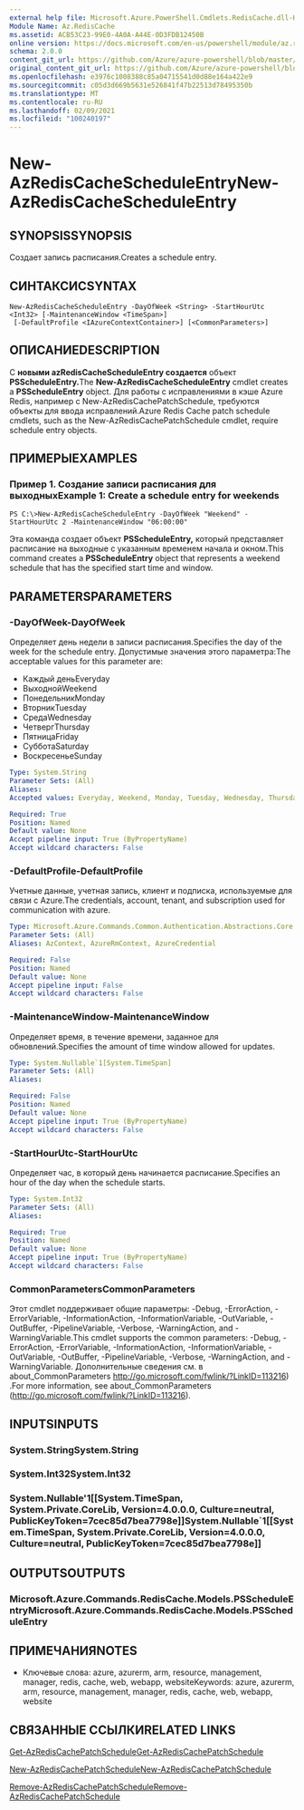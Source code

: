 ```yaml
---
external help file: Microsoft.Azure.PowerShell.Cmdlets.RedisCache.dll-Help.xml
Module Name: Az.RedisCache
ms.assetid: ACB53C23-99E0-4A0A-A44E-0D3FDB12450B
online version: https://docs.microsoft.com/en-us/powershell/module/az.rediscache/new-azrediscachescheduleentry
schema: 2.0.0
content_git_url: https://github.com/Azure/azure-powershell/blob/master/src/RedisCache/RedisCache/help/New-AzRedisCacheScheduleEntry.md
original_content_git_url: https://github.com/Azure/azure-powershell/blob/master/src/RedisCache/RedisCache/help/New-AzRedisCacheScheduleEntry.md
ms.openlocfilehash: e3976c1008388c85a04715541d0d88e164a422e9
ms.sourcegitcommit: c05d3d669b5631e526841f47b22513d78495350b
ms.translationtype: MT
ms.contentlocale: ru-RU
ms.lasthandoff: 02/09/2021
ms.locfileid: "100240197"
---
```

# <span data-ttu-id="8db3b-101">New-AzRedisCacheScheduleEntry</span><span class="sxs-lookup"><span data-stu-id="8db3b-101">New-AzRedisCacheScheduleEntry</span></span>

## <span data-ttu-id="8db3b-102">SYNOPSIS</span><span class="sxs-lookup"><span data-stu-id="8db3b-102">SYNOPSIS</span></span>
<span data-ttu-id="8db3b-103">Создает запись расписания.</span><span class="sxs-lookup"><span data-stu-id="8db3b-103">Creates a schedule entry.</span></span>

## <span data-ttu-id="8db3b-104">СИНТАКСИС</span><span class="sxs-lookup"><span data-stu-id="8db3b-104">SYNTAX</span></span>

```
New-AzRedisCacheScheduleEntry -DayOfWeek <String> -StartHourUtc <Int32> [-MaintenanceWindow <TimeSpan>]
 [-DefaultProfile <IAzureContextContainer>] [<CommonParameters>]
```

## <span data-ttu-id="8db3b-105">ОПИСАНИЕ</span><span class="sxs-lookup"><span data-stu-id="8db3b-105">DESCRIPTION</span></span>
<span data-ttu-id="8db3b-106">С **новыми azRedisCacheScheduleEntry создается** объект **PSScheduleEntry.**</span><span class="sxs-lookup"><span data-stu-id="8db3b-106">The **New-AzRedisCacheScheduleEntry** cmdlet creates a **PSScheduleEntry** object.</span></span>
<span data-ttu-id="8db3b-107">Для работы с исправлениями в кэше Azure Redis, например с New-AzRedisCachePatchSchedule, требуются объекты для ввода исправлений.</span><span class="sxs-lookup"><span data-stu-id="8db3b-107">Azure Redis Cache patch schedule cmdlets, such as the New-AzRedisCachePatchSchedule cmdlet, require schedule entry objects.</span></span>

## <span data-ttu-id="8db3b-108">ПРИМЕРЫ</span><span class="sxs-lookup"><span data-stu-id="8db3b-108">EXAMPLES</span></span>

### <span data-ttu-id="8db3b-109">Пример 1. Создание записи расписания для выходных</span><span class="sxs-lookup"><span data-stu-id="8db3b-109">Example 1: Create a schedule entry for weekends</span></span>
```
PS C:\>New-AzRedisCacheScheduleEntry -DayOfWeek "Weekend" -StartHourUtc 2 -MaintenanceWindow "06:00:00"
```

<span data-ttu-id="8db3b-110">Эта команда создает объект **PSScheduleEntry,** который представляет расписание на выходные с указанным временем начала и окном.</span><span class="sxs-lookup"><span data-stu-id="8db3b-110">This command creates a **PSScheduleEntry** object that represents a weekend schedule that has the specified start time and window.</span></span>

## <span data-ttu-id="8db3b-111">PARAMETERS</span><span class="sxs-lookup"><span data-stu-id="8db3b-111">PARAMETERS</span></span>

### <span data-ttu-id="8db3b-112">-DayOfWeek</span><span class="sxs-lookup"><span data-stu-id="8db3b-112">-DayOfWeek</span></span>
<span data-ttu-id="8db3b-113">Определяет день недели в записи расписания.</span><span class="sxs-lookup"><span data-stu-id="8db3b-113">Specifies the day of the week for the schedule entry.</span></span>
<span data-ttu-id="8db3b-114">Допустимые значения этого параметра:</span><span class="sxs-lookup"><span data-stu-id="8db3b-114">The acceptable values for this parameter are:</span></span>
- <span data-ttu-id="8db3b-115">Каждый день</span><span class="sxs-lookup"><span data-stu-id="8db3b-115">Everyday</span></span> 
- <span data-ttu-id="8db3b-116">Выходной</span><span class="sxs-lookup"><span data-stu-id="8db3b-116">Weekend</span></span> 
- <span data-ttu-id="8db3b-117">Понедельник</span><span class="sxs-lookup"><span data-stu-id="8db3b-117">Monday</span></span> 
- <span data-ttu-id="8db3b-118">Вторник</span><span class="sxs-lookup"><span data-stu-id="8db3b-118">Tuesday</span></span> 
- <span data-ttu-id="8db3b-119">Среда</span><span class="sxs-lookup"><span data-stu-id="8db3b-119">Wednesday</span></span> 
- <span data-ttu-id="8db3b-120">Четверг</span><span class="sxs-lookup"><span data-stu-id="8db3b-120">Thursday</span></span> 
- <span data-ttu-id="8db3b-121">Пятница</span><span class="sxs-lookup"><span data-stu-id="8db3b-121">Friday</span></span> 
- <span data-ttu-id="8db3b-122">Суббота</span><span class="sxs-lookup"><span data-stu-id="8db3b-122">Saturday</span></span> 
- <span data-ttu-id="8db3b-123">Воскресенье</span><span class="sxs-lookup"><span data-stu-id="8db3b-123">Sunday</span></span>

```yaml
Type: System.String
Parameter Sets: (All)
Aliases:
Accepted values: Everyday, Weekend, Monday, Tuesday, Wednesday, Thursday, Friday, Saturday, Sunday

Required: True
Position: Named
Default value: None
Accept pipeline input: True (ByPropertyName)
Accept wildcard characters: False
```

### <span data-ttu-id="8db3b-124">-DefaultProfile</span><span class="sxs-lookup"><span data-stu-id="8db3b-124">-DefaultProfile</span></span>
<span data-ttu-id="8db3b-125">Учетные данные, учетная запись, клиент и подписка, используемые для связи с Azure.</span><span class="sxs-lookup"><span data-stu-id="8db3b-125">The credentials, account, tenant, and subscription used for communication with azure.</span></span>

```yaml
Type: Microsoft.Azure.Commands.Common.Authentication.Abstractions.Core.IAzureContextContainer
Parameter Sets: (All)
Aliases: AzContext, AzureRmContext, AzureCredential

Required: False
Position: Named
Default value: None
Accept pipeline input: False
Accept wildcard characters: False
```

### <span data-ttu-id="8db3b-126">-MaintenanceWindow</span><span class="sxs-lookup"><span data-stu-id="8db3b-126">-MaintenanceWindow</span></span>
<span data-ttu-id="8db3b-127">Определяет время, в течение времени, заданное для обновлений.</span><span class="sxs-lookup"><span data-stu-id="8db3b-127">Specifies the amount of time window allowed for updates.</span></span>

```yaml
Type: System.Nullable`1[System.TimeSpan]
Parameter Sets: (All)
Aliases:

Required: False
Position: Named
Default value: None
Accept pipeline input: True (ByPropertyName)
Accept wildcard characters: False
```

### <span data-ttu-id="8db3b-128">-StartHourUtc</span><span class="sxs-lookup"><span data-stu-id="8db3b-128">-StartHourUtc</span></span>
<span data-ttu-id="8db3b-129">Определяет час, в который день начинается расписание.</span><span class="sxs-lookup"><span data-stu-id="8db3b-129">Specifies an hour of the day when the schedule starts.</span></span>

```yaml
Type: System.Int32
Parameter Sets: (All)
Aliases:

Required: True
Position: Named
Default value: None
Accept pipeline input: True (ByPropertyName)
Accept wildcard characters: False
```

### <span data-ttu-id="8db3b-130">CommonParameters</span><span class="sxs-lookup"><span data-stu-id="8db3b-130">CommonParameters</span></span>
<span data-ttu-id="8db3b-131">Этот cmdlet поддерживает общие параметры: -Debug, -ErrorAction, -ErrorVariable, -InformationAction, -InformationVariable, -OutVariable, -OutBuffer, -PipelineVariable, -Verbose, -WarningAction, and -WarningVariable.</span><span class="sxs-lookup"><span data-stu-id="8db3b-131">This cmdlet supports the common parameters: -Debug, -ErrorAction, -ErrorVariable, -InformationAction, -InformationVariable, -OutVariable, -OutBuffer, -PipelineVariable, -Verbose, -WarningAction, and -WarningVariable.</span></span> <span data-ttu-id="8db3b-132">Дополнительные сведения см. в about_CommonParameters http://go.microsoft.com/fwlink/?LinkID=113216) .</span><span class="sxs-lookup"><span data-stu-id="8db3b-132">For more information, see about_CommonParameters (http://go.microsoft.com/fwlink/?LinkID=113216).</span></span>

## <span data-ttu-id="8db3b-133">INPUTS</span><span class="sxs-lookup"><span data-stu-id="8db3b-133">INPUTS</span></span>

### <span data-ttu-id="8db3b-134">System.String</span><span class="sxs-lookup"><span data-stu-id="8db3b-134">System.String</span></span>

### <span data-ttu-id="8db3b-135">System.Int32</span><span class="sxs-lookup"><span data-stu-id="8db3b-135">System.Int32</span></span>

### <span data-ttu-id="8db3b-136">System.Nullable'1[[System.TimeSpan, System.Private.CoreLib, Version=4.0.0.0, Culture=neutral, PublicKeyToken=7cec85d7bea7798e]]</span><span class="sxs-lookup"><span data-stu-id="8db3b-136">System.Nullable\`1[[System.TimeSpan, System.Private.CoreLib, Version=4.0.0.0, Culture=neutral, PublicKeyToken=7cec85d7bea7798e]]</span></span>

## <span data-ttu-id="8db3b-137">OUTPUTS</span><span class="sxs-lookup"><span data-stu-id="8db3b-137">OUTPUTS</span></span>

### <span data-ttu-id="8db3b-138">Microsoft.Azure.Commands.RedisCache.Models.PSScheduleEntry</span><span class="sxs-lookup"><span data-stu-id="8db3b-138">Microsoft.Azure.Commands.RedisCache.Models.PSScheduleEntry</span></span>

## <span data-ttu-id="8db3b-139">ПРИМЕЧАНИЯ</span><span class="sxs-lookup"><span data-stu-id="8db3b-139">NOTES</span></span>
* <span data-ttu-id="8db3b-140">Ключевые слова: azure, azurerm, arm, resource, management, manager, redis, cache, web, webapp, website</span><span class="sxs-lookup"><span data-stu-id="8db3b-140">Keywords: azure, azurerm, arm, resource, management, manager, redis, cache, web, webapp, website</span></span>

## <span data-ttu-id="8db3b-141">СВЯЗАННЫЕ ССЫЛКИ</span><span class="sxs-lookup"><span data-stu-id="8db3b-141">RELATED LINKS</span></span>

[<span data-ttu-id="8db3b-142">Get-AzRedisCachePatchSchedule</span><span class="sxs-lookup"><span data-stu-id="8db3b-142">Get-AzRedisCachePatchSchedule</span></span>](./Get-AzRedisCachePatchSchedule.md)

[<span data-ttu-id="8db3b-143">New-AzRedisCachePatchSchedule</span><span class="sxs-lookup"><span data-stu-id="8db3b-143">New-AzRedisCachePatchSchedule</span></span>](./New-AzRedisCachePatchSchedule.md)

[<span data-ttu-id="8db3b-144">Remove-AzRedisCachePatchSchedule</span><span class="sxs-lookup"><span data-stu-id="8db3b-144">Remove-AzRedisCachePatchSchedule</span></span>](./Remove-AzRedisCachePatchSchedule.md)


